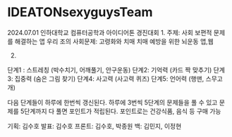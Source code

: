 # IDEATONsexyguysTeam
2024.07.01 인하대학교 컴퓨터공학과 아이디어톤 경진대회
1.
주제: 사회 보편적 문제를 해결하는 앱
우리 조의 사회문제: 고령화와 치매
치매 예방을 위한 뇌운동 앱,웹

2.
단계1 : 스트레칭 (박수치기, 어깨풀기, 안구운동)
단계2: 기억력 (카드 짝 맞추기)
단계3: 집중력 (숨은 그림 찾기)
단계4: 사고력 (사고력 퀴즈)
단계5: 언어력 (행맨, 스무고개)

다음 단계들이 하루에 한번씩 갱신된다.
하루에 3번씩 5단계의 문제들을 풀 수 있고 문제를 5단계까지 다 풀면 포인트가 적립된다.
포인트로는 건강식품, 음식 등 구매 가능

기획: 김수호
발표: 김수호
프론트: 김수호, 박종원
백: 김민지, 이정현
